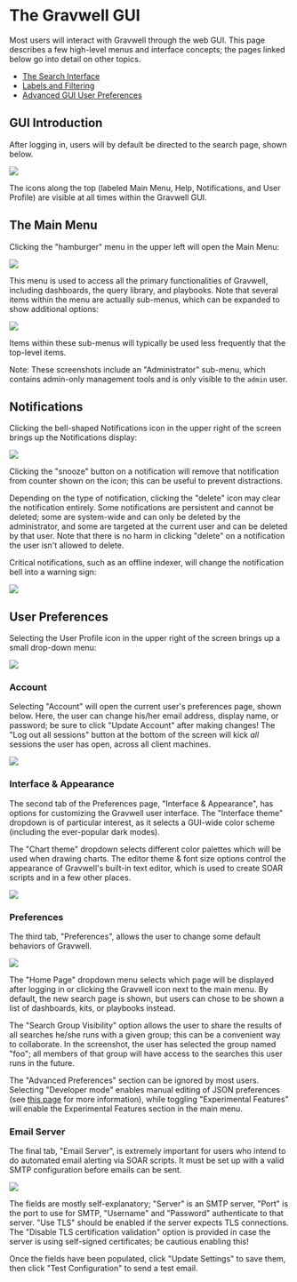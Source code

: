 # The Gravwell GUI

Most users will interact with Gravwell through the web GUI. This page describes a few high-level menus and interface concepts; the pages linked below go into detail on other topics.

* [The Search Interface](queries/queries.md)
* [Labels and Filtering](labels/labels.md)
* [Advanced GUI User Preferences](configuration/gui.md)

## GUI Introduction

After logging in, users will by default be directed to the search page, shown below.

![](searchpage.png)

The icons along the top (labeled Main Menu, Help, Notifications, and User Profile) are visible at all times within the Gravwell GUI.

## The Main Menu

Clicking the "hamburger" menu in the upper left will open the Main Menu:

![](menu.png)

This menu is used to access all the primary functionalities of Gravwell, including dashboards, the query library, and playbooks. Note that several items within the menu are actually sub-menus, which can be expanded to show additional options:

![](menu-expanded.png)

Items within these sub-menus will typically be used less frequently that the top-level items.

Note: These screenshots include an "Administrator" sub-menu, which contains admin-only management tools and is only visible to the `admin` user.

## Notifications

Clicking the bell-shaped Notifications icon in the upper right of the screen brings up the Notifications display:

![](notifications.png)

Clicking the "snooze" button on a notification will remove that notification from counter shown on the icon; this can be useful to prevent distractions.

Depending on the type of notification, clicking the "delete" icon may clear the notification entirely. Some notifications are persistent and cannot be deleted; some are system-wide and can only be deleted by the administrator, and some are targeted at the current user and can be deleted by that user. Note that there is no harm in clicking "delete" on a notification the user isn't allowed to delete.

Critical notifications, such as an offline indexer, will change the notification bell into a warning sign:

![](notif-warn.png)

## User Preferences

Selecting the User Profile icon in the upper right of the screen brings up a small drop-down menu:

![](user-dropdown.png)

### Account

Selecting "Account" will open the current user's preferences page, shown below. Here, the user can change his/her email address, display name, or password; be sure to click "Update Account" after making changes! The "Log out all sessions" button at the bottom of the screen will kick *all* sessions the user has open, across all client machines.

![](account-prefs.png)

### Interface & Appearance 

The second tab of the Preferences page, "Interface & Appearance", has options for customizing the Gravwell user interface. The "Interface theme" dropdown is of particular interest, as it selects a GUI-wide color scheme (including the ever-popular dark modes). 

The "Chart theme" dropdown selects different color palettes which will be used when drawing charts. The editor theme & font size options control the appearance of Gravwell's built-in text editor, which is used to create SOAR scripts and in a few other places.

![](interface-prefs.png)

### Preferences

The third tab, "Preferences", allows the user to change some default behaviors of Gravwell.

![](general-prefs.png)

The "Home Page" dropdown menu selects which page will be displayed after logging in or clicking the Gravwell icon next to the main menu. By default, the new search page is shown, but users can chose to be shown a list of dashboards, kits, or playbooks instead.

The "Search Group Visibility" option allows the user to share the results of all searches he/she runs with a given group; this can be a convenient way to collaborate. In the screenshot, the user has selected the group named "foo"; all members of that group will have access to the searches this user runs in the future.

The "Advanced Preferences" section can be ignored by most users. Selecting "Developer mode" enables manual editing of JSON preferences (see [this page](!#configuration/gui.md) for more information), while toggling "Experimental Features" will enable the Experimental Features section in the main menu.

### Email Server

The final tab, "Email Server", is extremely important for users who intend to do automated email alerting via SOAR scripts. It must be set up with a valid SMTP configuration before emails can be sent.

![](email-prefs.png)

The fields are mostly self-explanatory; "Server" is an SMTP server, "Port" is the port to use for SMTP, "Username" and "Password" authenticate to that server. "Use TLS" should be enabled if the server expects TLS connections. The "Disable TLS certification validation" option is provided in case the server is using self-signed certificates; be cautious enabling this!

Once the fields have been populated, click "Update Settings" to save them, then click "Test Configuration" to send a test email.